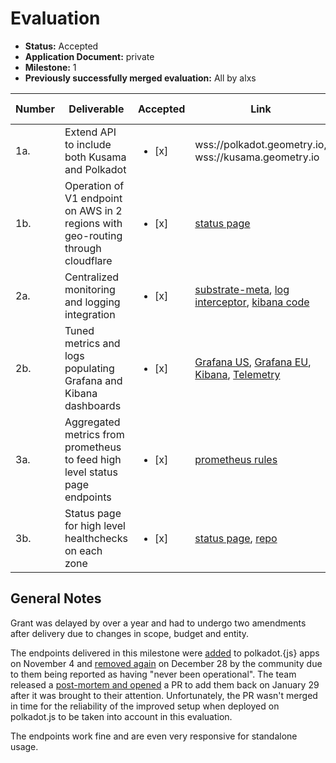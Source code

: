# Evaluation

- **Status:** Accepted
- **Application Document:** private
- **Milestone:** 1
- **Previously successfully merged evaluation:** All by alxs

| Number | Deliverable                                                                      | Accepted               | Link                                                                                                                                                                                                                                                                                                                  | Evaluation Notes                                                                                                            |
| ------ | -------------------------------------------------------------------------------- | ---------------------- | --------------------------------------------------------------------------------------------------------------------------------------------------------------------------------------------------------------------------------------------------------------------------------------------------------------------- | --------------------------------------------------------------------------------------------------------------------------- |
| 1a.    | Extend API to include both Kusama and Polkadot                                   | <ul><li>[x] </li></ul> | wss://polkadot.geometry.io, wss://kusama.geometry.io                                                                                                                                                                                                                                                                  |
| 1b.    | Operation of V1 endpoint on AWS in 2 regions with geo-routing through cloudflare | <ul><li>[x] </li></ul> | [status page](https://status.substrate.geometry.io/)                                                                                                                                                                                                                                                                  | Cloudflare geo-routing confirmed, see [previous evaluation](https://github.com/w3f/Grant-Milestone-Delivery/pull/329/files) |
| 2a.    | Centralized monitoring and logging integration                                   | <ul><li>[x] </li></ul> | [substrate-meta](https://github.com/geometry-labs/substrate-meta), [log interceptor](https://github.com/geometry-labs/websocket-logger), [kibana code](https://github.com/geometry-labs/substrate-meta/tree/main/elasticsearch)                                                                                       |
| 2b.    | Tuned metrics and logs populating Grafana and Kibana dashboards                  | <ul><li>[x] </li></ul> | [Grafana US](https://grafana.substrate.us-west-2.aws.geometry.io/), [Grafana EU](https://grafana.substrate.eu-west-1.aws.geometry.io/), [Kibana](https://kibana.us-west-2.aws.geometry.io/), [Telemetry](http://telemetry.substrate.geometry.io/#/0x91b171bb158e2d3848fa23a9f1c25182fb8e20313b2c1eb49219da7a70ce90c3) |
| 3a.    | Aggregated metrics from prometheus to feed high level status page endpoints      | <ul><li>[x] </li></ul> | [prometheus rules](https://github.com/geometry-labs/substrate-meta/tree/main/prometheus)                                                                                                                                                                                                                              |
| 3b.    | Status page for high level healthchecks on each zone                             | <ul><li>[x] </li></ul> | [status page](https://status.substrate.sudoblock.io/), [repo](https://github.com/sudoblockio/substrate-status-page)                                                                                                                                                                                                   |

## General Notes

Grant was delayed by over a year and had to undergo two amendments after delivery due to changes in scope, budget and entity.

The endpoints delivered in this milestone were [added](https://github.com/polkadot-js/apps/pull/6477) to polkadot.{js} apps on November 4 and [removed again](https://github.com/polkadot-js/apps/pull/6746) on December 28 by the community due to them being reported as having "never been operational".
The team released a [post-mortem and opened](https://github.com/polkadot-js/apps/pull/6897) a PR to add them back on January 29 after it was brought to their attention.
Unfortunately, the PR wasn't merged in time for the reliability of the improved setup when deployed on polkadot.js to be taken into account in this evaluation.

The endpoints work fine and are even very responsive for standalone usage.
